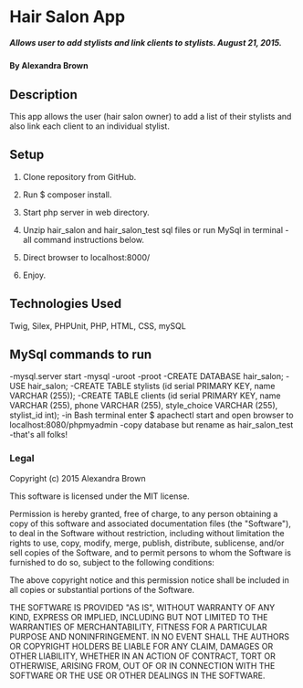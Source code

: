 # Hair Salon App

##### Allows user to add stylists and link clients to stylists. August 21, 2015.

#### By Alexandra Brown

## Description

This app allows the user (hair salon owner) to add a list of their stylists and
also link each client to an individual stylist.

## Setup

1. Clone repository from GitHub.
2. Run $ composer install.
3. Start php server in web directory.
4. Unzip hair_salon and hair_salon_test sql files or run MySql in terminal - all command instructions below.
4. Direct browser to localhost:8000/

5. Enjoy.

## Technologies Used

Twig, Silex, PHPUnit, PHP, HTML, CSS, mySQL

## MySql commands to run
-mysql.server start
-mysql -uroot -proot
-CREATE DATABASE hair_salon;
-USE hair_salon;
-CREATE TABLE stylists (id serial PRIMARY KEY, name VARCHAR (255));
-CREATE TABLE clients (id serial PRIMARY KEY, name VARCHAR (255), phone VARCHAR (255), style_choice VARCHAR (255), stylist_id int);
-in Bash terminal enter $ apachectl start and open browser to localhost:8080/phpmyadmin
-copy database but rename as hair_salon_test
-that's all folks!

### Legal

Copyright (c) 2015 Alexandra Brown

This software is licensed under the MIT license.

Permission is hereby granted, free of charge, to any person obtaining a copy
of this software and associated documentation files (the "Software"), to deal
in the Software without restriction, including without limitation the rights
to use, copy, modify, merge, publish, distribute, sublicense, and/or sell
copies of the Software, and to permit persons to whom the Software is
furnished to do so, subject to the following conditions:

The above copyright notice and this permission notice shall be included in
all copies or substantial portions of the Software.

THE SOFTWARE IS PROVIDED "AS IS", WITHOUT WARRANTY OF ANY KIND, EXPRESS OR
IMPLIED, INCLUDING BUT NOT LIMITED TO THE WARRANTIES OF MERCHANTABILITY,
FITNESS FOR A PARTICULAR PURPOSE AND NONINFRINGEMENT. IN NO EVENT SHALL THE
AUTHORS OR COPYRIGHT HOLDERS BE LIABLE FOR ANY CLAIM, DAMAGES OR OTHER
LIABILITY, WHETHER IN AN ACTION OF CONTRACT, TORT OR OTHERWISE, ARISING FROM,
OUT OF OR IN CONNECTION WITH THE SOFTWARE OR THE USE OR OTHER DEALINGS IN
THE SOFTWARE.
